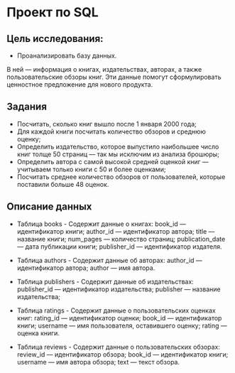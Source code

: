 # Проект по SQL

## Цель исследования:
- Проанализировать базу данных.

В ней — информация о книгах, издательствах, авторах, а также пользовательские обзоры книг.
Эти данные помогут сформулировать ценностное предложение для нового продукта.

## Задания
- Посчитать, сколько книг вышло после 1 января 2000 года;
- Для каждой книги посчитать количество обзоров и среднюю оценку;
- Определить издательство, которое выпустило наибольшее число книг толще 50 страниц — так мы исключим из анализа брошюры;
- Определить автора с самой высокой средней оценкой книг — учитываем только книги с 50 и более оценками;
- Посчитать среднее количество обзоров от пользователей, которые поставили больше 48 оценок.

## Описание данных

- Таблица books - Содержит данные о книгах:
book_id — идентификатор книги;
author_id — идентификатор автора;
title — название книги;
num_pages — количество страниц;
publication_date — дата публикации книги;
publisher_id — идентификатор издателя.

- Таблица authors - Содержит данные об авторах:
author_id — идентификатор автора;
author — имя автора.

- Таблица publishers - Содержит данные об издательствах:
publisher_id — идентификатор издательства;
publisher — название издательства;

- Таблица ratings - Содержит данные о пользовательских оценках книг:
rating_id — идентификатор оценки;
book_id — идентификатор книги;
username — имя пользователя, оставившего оценку;
rating — оценка книги.

- Таблица reviews - Содержит данные о пользовательских обзорах:
review_id — идентификатор обзора;
book_id — идентификатор книги;
username — имя автора обзора;
text — текст обзора.
